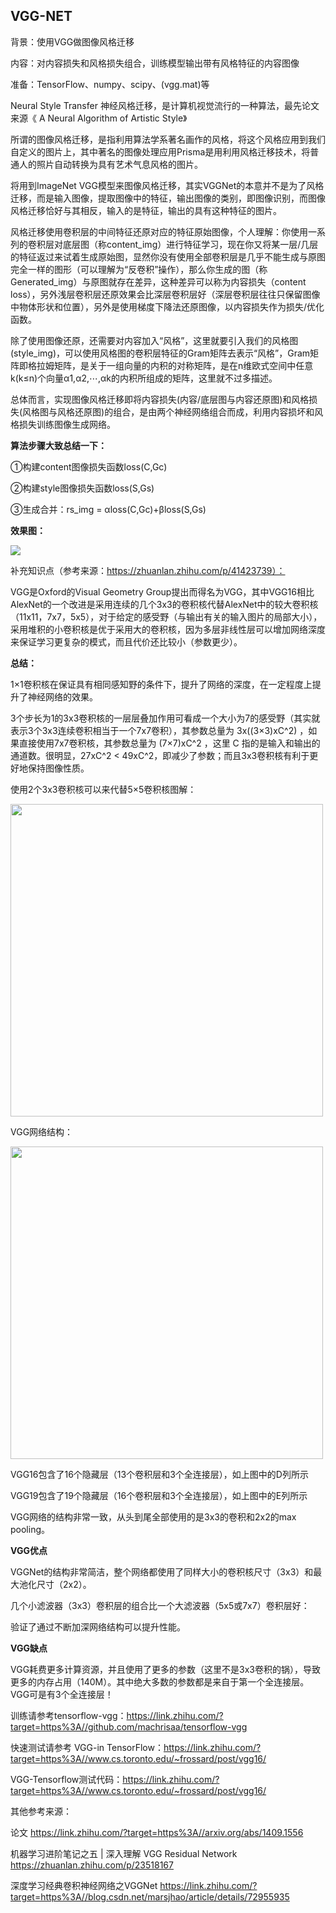 ## VGG-NET

背景：使用VGG做图像风格迁移

内容：对内容损失和风格损失组合，训练模型输出带有风格特征的内容图像

准备：TensorFlow、numpy、scipy、(vgg.mat)等

Neural Style Transfer 神经风格迁移，是计算机视觉流行的一种算法，最先论文来源《 A Neural Algorithm of Artistic Style》

所谓的图像风格迁移，是指利用算法学系著名画作的风格，将这个风格应用到我们自定义的图片上，其中著名的图像处理应用Prisma是用利用风格迁移技术，将普通人的照片自动转换为具有艺术气息风格的图片。

将用到ImageNet VGG模型来图像风格迁移，其实VGGNet的本意并不是为了风格迁移，而是输入图像，提取图像中的特征，输出图像的类别，即图像识别，而图像风格迁移恰好与其相反，输入的是特征，输出的具有这种特征的图片。

风格迁移使用卷积层的中间特征还原对应的特征原始图像，个人理解：你使用一系列的卷积层对底层图（称content_img）进行特征学习，现在你又将某一层/几层的特征返过来试着生成原始图，显然你没有使用全部卷积层是几乎不能生成与原图完全一样的图形（可以理解为“反卷积”操作），那么你生成的图（称Generated_img）与原图就存在差异，这种差异可以称为内容损失（content loss），另外浅层卷积层还原效果会比深层卷积层好（深层卷积层往往只保留图像中物体形状和位置），另外是使用梯度下降法还原图像，以内容损失作为损失/优化函数。

除了使用图像还原，还需要对内容加入“风格”，这里就要引入我们的风格图(style_img)，可以使用风格图的卷积层特征的Gram矩阵去表示“风格”，Gram矩阵即格拉姆矩阵，是关于一组向量的内积的对称矩阵，是在n维欧式空间中任意k(k≤n)个向量α1,α2,⋯,αk的内积所组成的矩阵，这里就不过多描述。

总体而言，实现图像风格迁移即将内容损失(内容/底层图与内容还原图)和风格损失(风格图与风格还原图)的组合，是由两个神经网络组合而成，利用内容损坏和风格损失训练图像生成网络。

**算法步骤大致总结一下：**

①构建content图像损失函数loss(C,Gc)

②构建style图像损失函数loss(S,Gs)

③生成合并：rs_img = αloss(C,Gc)+βloss(S,Gs)

**效果图：**

<img src="https://github.com/jm199504/VGG-NST/blob/master/images/1.png">

补充知识点（参考来源：https://zhuanlan.zhihu.com/p/41423739）：

VGG是Oxford的Visual Geometry Group提出而得名为VGG，其中VGG16相比AlexNet的一个改进是采用连续的几个3x3的卷积核代替AlexNet中的较大卷积核（11x11，7x7，5x5），对于给定的感受野（与输出有关的输入图片的局部大小），采用堆积的小卷积核是优于采用大的卷积核，因为多层非线性层可以增加网络深度来保证学习更复杂的模式，而且代价还比较小（参数更少）。

**总结：**

1×1卷积核在保证具有相同感知野的条件下，提升了网络的深度，在一定程度上提升了神经网络的效果。

3个步长为1的3x3卷积核的一层层叠加作用可看成一个大小为7的感受野（其实就表示3个3x3连续卷积相当于一个7x7卷积），其参数总量为 3x((3×3)xC^2) ，如果直接使用7x7卷积核，其参数总量为 (7×7)xC^2 ，这里 C 指的是输入和输出的通道数。很明显，27xC^2 < 49xC^2，即减少了参数；而且3x3卷积核有利于更好地保持图像性质。

使用2个3x3卷积核可以来代替5×5卷积核图解：

<img src="https://github.com/jm199504/VGG-NST/blob/master/images/2.jpg" width="500">

VGG网络结构：

<img src="https://github.com/jm199504/VGG-NST/blob/master/images/3.jpg" width="500">

VGG16包含了16个隐藏层（13个卷积层和3个全连接层），如上图中的D列所示

VGG19包含了19个隐藏层（16个卷积层和3个全连接层），如上图中的E列所示

VGG网络的结构非常一致，从头到尾全部使用的是3x3的卷积和2x2的max pooling。

**VGG优点**

VGGNet的结构非常简洁，整个网络都使用了同样大小的卷积核尺寸（3x3）和最大池化尺寸（2x2）。

几个小滤波器（3x3）卷积层的组合比一个大滤波器（5x5或7x7）卷积层好：

验证了通过不断加深网络结构可以提升性能。

**VGG缺点**

VGG耗费更多计算资源，并且使用了更多的参数（这里不是3x3卷积的锅），导致更多的内存占用（140M）。其中绝大多数的参数都是来自于第一个全连接层。VGG可是有3个全连接层！

训练请参考tensorflow-vgg：<https://link.zhihu.com/?target=https%3A//github.com/machrisaa/tensorflow-vgg>

快速测试请参考 VGG-in TensorFlow：<https://link.zhihu.com/?target=https%3A//www.cs.toronto.edu/~frossard/post/vgg16/>

VGG-Tensorflow测试代码：<https://link.zhihu.com/?target=https%3A//www.cs.toronto.edu/~frossard/post/vgg16/>

其他参考来源：

论文 https://link.zhihu.com/?target=https%3A//arxiv.org/abs/1409.1556

机器学习进阶笔记之五 | 深入理解 VGG Residual Network  https://zhuanlan.zhihu.com/p/23518167

深度学习经典卷积神经网络之VGGNet https://link.zhihu.com/?target=https%3A//blog.csdn.net/marsjhao/article/details/72955935
